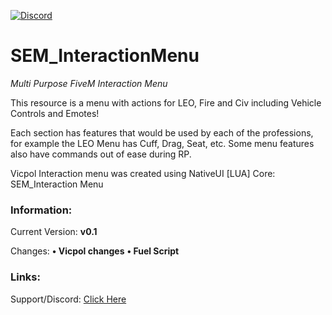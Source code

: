 [![Discord](https://images-ext-1.discordapp.net/external/ODgndR5hU4Gi8yE3OUigU2m-PbVwnp4L0zHtgNLHOUQ/%3Fsize%3D4096/https/cdn.discordapp.com/avatars/926059403289972756/49c163fed23b205992c1de49ecdd38c6.png)](https://discord.gg/QjG3msZSpx)

# SEM_InteractionMenu
*Multi Purpose FiveM Interaction Menu*

This resource is a menu with actions for LEO, Fire and Civ including Vehicle Controls and Emotes!

Each section has features that would be used by each of the professions, for example the LEO Menu has Cuff, Drag, Seat, etc.
Some menu features also have commands out of ease during RP.

Vicpol Interaction menu was created using NativeUI [LUA]
Core: SEM_Interaction Menu

### Information:
Current Version: **v0.1**

Changes: **• Vicpol changes**
         **• Fuel    Script**



### Links:

Support/Discord: [Click Here](https://discord.gg/QjG3msZSpx)

